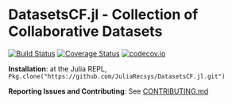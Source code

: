 # DatasetsCF.jl - Collection of Collaborative Datasets

[![Build Status](https://travis-ci.org/JuliaRecsys/DatasetsCF.jl.svg?branch=master)](https://travis-ci.org/JuliaRecsys/DatasetsCF.jl)
[![Coverage Status](https://coveralls.io/repos/JuliaRecsys/DatasetsCF.jl/badge.svg?branch=master&service=github)](https://coveralls.io/github/JuliaRecsys/DatasetsCF.jl?branch=master)
[![codecov.io](http://codecov.io/github/JuliaRecsys/DatasetsCF.jl/coverage.svg?branch=master)](http://codecov.io/github/JuliaRecsys/DatasetsCF.jl?branch=master)

**Installation**: at the Julia REPL, `Pkg.clone("https://github.com/JuliaRecsys/DatasetsCF.jl.git")`

**Reporting Issues and Contributing**: See [CONTRIBUTING.md](CONTRIBUTING.md)
